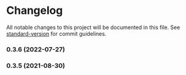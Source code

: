 # Changelog

All notable changes to this project will be documented in this file. See [standard-version](https://github.com/conventional-changelog/standard-version) for commit guidelines.

### 0.3.6 (2022-07-27)

### 0.3.5 (2021-08-30)
